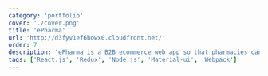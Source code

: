 ```yaml
---
category: 'portfolio'
cover: './cover.png'
title: 'ePharma'
url: 'http://d3fyv1ef6bowx0.cloudfront.net/'
order: 7
description: 'ePharma is a B2B ecommerce web app so that pharmacies can sell and manage their products. It has role management to manage different roles.'
tags: ['React.js', 'Redux', 'Node.js', 'Material-ui', 'Webpack']
---
```

